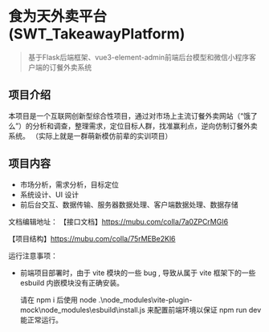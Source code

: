 # 食为天外卖平台 (SWT_TakeawayPlatform)

> 基于Flask后端框架、vue3-element-admin前端后台模型和微信小程序客户端的订餐外卖系统

## 项目介绍

本项目是一个互联网创新型综合性项目，通过对市场上主流订餐外卖网站（“饿了么”）的分析和调查，整理需求，定位目标人群，找准赢利点，逆向仿制订餐外卖系统。
（实际上就是一群萌新模仿前辈的实训项目）

## 项目内容

- 市场分析，需求分析，目标定位
- 系统设计、UI 设计
- 前后台交互、数据传输、服务器数据处理、客户端数据处理、数据存储

文档编辑地址：
【接口文档】https://mubu.com/colla/7a0ZPCrMGI6

【项目结构】https://mubu.com/colla/75rMEBe2Kl6

运行注意事项：

- 前端项目部署时，由于 vite 模块的一些 bug , 导致从属于 vite 框架下的一些 esbuild 内嵌模块没有正确安装。

  请在 npm i 后使用 node .\node_modules\vite-plugin-mock\node_modules\esbuild\install.js 来配置前端环境以保证 npm run dev 能正常运行。
